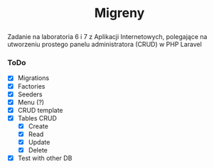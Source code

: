 # <p align="center">Migreny</p>

Zadanie na laboratoria 6 i 7 z Aplikacji Internetowych, polegające na utworzeniu prostego panelu administratora (CRUD) w PHP Laravel 

### ToDo
- [x] Migrations
- [x] Factories
- [x] Seeders 
- [x] Menu (?)
- [x] CRUD template
- [x] Tables CRUD
  - [x] Create 
  - [x] Read
  - [x] Update
  - [x] Delete
- [x] Test with other DB
